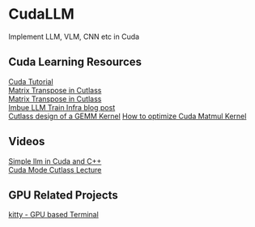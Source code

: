 # CudaLLM
Implement LLM, VLM, CNN etc in Cuda

##
## Cuda Learning Resources
[Cuda Tutorial](https://cuda-tutorial.readthedocs.io/en/latest/)  
[Matrix Transpose in Cutlass](https://research.colfax-intl.com/tutorial-matrix-transpose-in-cutlass/)  
[Matrix Transpose in Cutlass](https://research.colfax-intl.com/tutorial-matrix-transpose-in-cutlass/)  
[Imbue LLM Train Infra blog post](https://research.colfax-intl.com/tutorial-matrix-transpose-in-cutlass/)  
[Cutlass design of a GEMM Kernel](https://research.colfax-intl.com/cutlass-tutorial-design-of-a-gemm-kernel/)
[How to optimize Cuda Matmul Kernel](https://siboehm.com/articles/22/CUDA-MMM)


## Videos
[Simple llm in Cuda and C++](https://www.youtube.com/watch?v=WiB_3Csfj_Q)  
[Cuda Mode Cutlass Lecture](https://www.youtube.com/watch?v=G6q719ck7ww)  

## GPU Related Projects
[kitty - GPU based Terminal](https://github.com/kovidgoyal/kitty)  

